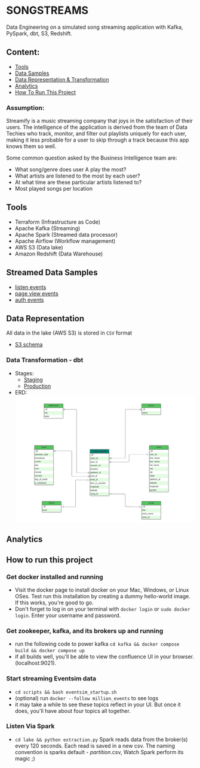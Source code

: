 # SONGSTREAMS
Data Engineering on a simulated song streaming application with Kafka, PySpark, dbt, S3, Redshift.

## Content:
- [Tools](#tools)
- [Data Samples](#streamed-data-samples)
- [Data Representation & Transformation](#data-representation)
- [Analytics](#analytics)
- [How To Run This Project](#how-to-run-this-project)

### Assumption: 
Streamify is a music streaming company that joys in the satisfaction of their users. The intelligence of the application is derived from the team of Data Techies who track, monitor, and filter out playlists uniquely for each user, making it less probable for a user to skip through a track because this app knows them so well.

Some common question asked by the Business Intelligence team are:
- What song/genre does user A play the most? <br>
- What artists are listened to the most by each user? <br>
- At what time are these particular artists listened to? <br>
- Most played songs per location <br>

## Tools
- Terraform (Infrastructure as Code)
- Apache Kafka (Streaming)
- Apache Spark (Streamed data processor)
- Apache Airflow (Workflow management)
- AWS S3 (Data lake)
- Amazon Redshift (Data Warehouse)


## Streamed Data Samples
- [listen events](/kafka/README.md###listen_events)
- [page view events](kafka/README.md###page_view_events)
- [auth events](/kafka/README.md###auth_events)


## Data Representation
All data in the lake (AWS S3) is stored in `CSV` format
- [S3 schema](/lake/README.md#schema)

### Data Transformation - dbt
- Stages:
    - [Staging](/dbt/models/staging/schema.yml)
    - [Production](/dbt/models/production)
- ERD:
![ERD](/images/songstreams.jpeg)

## Analytics





## How to run this project

### Get docker installed and running
- Visit the docker page to install docker on your Mac, Windows, or Linux OSes. Test run this installation by creating a dummy hello-world image. If this works, you're good to go.
- Don't forget to log in on your terminal with `docker login` or `sudo docker login`. Enter your username and password.

### Get zookeeper, kafka, and its brokers up and running
- run the following code to power kafka `cd kafka && docker compose build && docker compose up`
- if all builds well, you'll be able to view the confluence UI in your browser. (localhost:9021).

### Start streaming Eventsim data
- `cd scripts && bash eventsim_startup.sh`
- (optional) run `docker --follow million_events` to see logs
- it may take a while to see these topics reflect in your UI. But once it does, you'll have about four topics all together.

### Listen Via Spark
- `cd lake && python extraction.py`
Spark reads data from the broker(s) every 120 seconds.
Each read is saved in a new csv.
The naming convention is sparks default - _partition_.csv,
Watch Spark perform its magic ;)